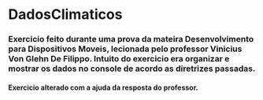 # DadosClimaticos

### Exercicio feito durante uma prova da mateira Desenvolvimento para Dispositivos Moveis, lecionada pelo professor Vinicius Von Glehn De Filippo. Intuito do exercicio era organizar e mostrar os dados no console de acordo as diretrizes passadas. 
#### Exercicio alterado com a ajuda da resposta do professor.
